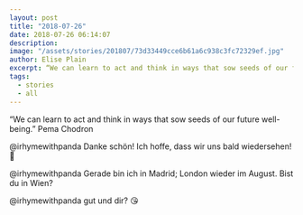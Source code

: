 ```yaml
---
layout: post
title: "2018-07-26"
date: 2018-07-26 06:14:07
description: 
image: "/assets/stories/201807/73d33449cce6b61a6c938c3fc72329ef.jpg"
author: Elise Plain
excerpt: “We can learn to act and think in ways that sow seeds of our future well-being.” Pema Chodron
tags: 
  - stories
  - all
---
```


“We can learn to act and think in ways that sow seeds of our future well-being.” Pema Chodron
<p></p>
<p>@irhymewithpanda Danke schön! Ich hoffe, dass wir uns bald wiedersehen! 🙂</p><p>@irhymewithpanda Gerade bin ich in Madrid; London wieder im August. Bist du in Wien?</p><p>@irhymewithpanda gut und dir? 😘</p>
